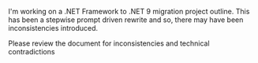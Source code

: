 I'm working on a .NET Framework to .NET 9 migration project outline. This has been a stepwise prompt driven rewrite and so, there may have been inconsistencies introduced.


Please review the document for  inconsistencies and technical contradictions




